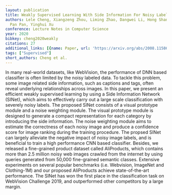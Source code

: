 ```yaml
---
layout: publication
title: Weakly Supervised Learning With Side Information For Noisy Labeled Images
authors: Lele Cheng, Xiangzeng Zhou, Liming Zhao, Dangwei Li, Hong Shang, Yun Zheng,
  Pan Pan, Yinghui Xu
conference: Lecture Notes in Computer Science
year: 2020
bibkey: cheng2020weakly
citations: 27
additional_links: [{name: Paper, url: 'https://arxiv.org/abs/2008.11586'}]
tags: ["Supervised"]
short_authors: Cheng et al.
---
```

In many real-world datasets, like WebVision, the performance of DNN based
classifier is often limited by the noisy labeled data. To tackle this problem,
some image related side information, such as captions and tags, often reveal
underlying relationships across images. In this paper, we present an efficient
weakly supervised learning by using a Side Information Network (SINet), which
aims to effectively carry out a large scale classification with severely noisy
labels. The proposed SINet consists of a visual prototype module and a noise
weighting module. The visual prototype module is designed to generate a compact
representation for each category by introducing the side information. The noise
weighting module aims to estimate the correctness of each noisy image and
produce a confidence score for image ranking during the training procedure. The
propsed SINet can largely alleviate the negative impact of noisy image labels,
and is beneficial to train a high performance CNN based classifier. Besides, we
released a fine-grained product dataset called AliProducts, which contains more
than 2.5 million noisy web images crawled from the internet by using queries
generated from 50,000 fine-grained semantic classes. Extensive experiments on
several popular benchmarks (i.e. Webvision, ImageNet and Clothing-1M) and our
proposed AliProducts achieve state-of-the-art performance. The SINet has won
the first place in the classification task on WebVision Challenge 2019, and
outperformed other competitors by a large margin.
